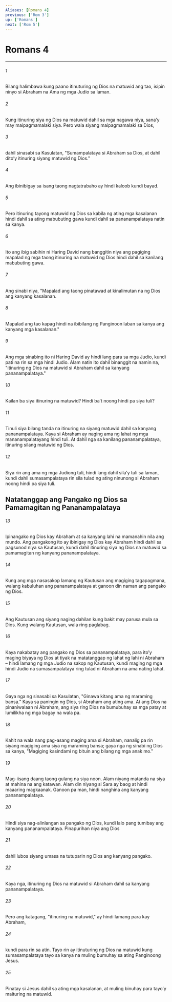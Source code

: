 ```yaml
---
Aliases: [Romans 4]
previous: ['Rom 3']
up: ['Romans']
next: ['Rom 5']
---
```

# Romans 4

***






















###### 1 










Bilang halimbawa kung paano itinuturing ng Dios na matuwid ang tao, isipin ninyo si Abraham na Ama ng mga Judio sa laman. 





















###### 2 










Kung itinuring siya ng Dios na matuwid dahil sa mga nagawa niya, sanaʼy may maipagmamalaki siya. Pero wala siyang maipagmamalaki sa Dios, 





















###### 3 










dahil sinasabi sa Kasulatan, "Sumampalataya si Abraham sa Dios, at dahil ditoʼy itinuring siyang matuwid ng Dios." 





















###### 4 










Ang ibinibigay sa isang taong nagtatrabaho ay hindi kaloob kundi bayad. 





















###### 5 










Pero itinuring tayong matuwid ng Dios sa kabila ng ating mga kasalanan hindi dahil sa ating mabubuting gawa kundi dahil sa pananampalataya natin sa kanya. 





















###### 6 










Ito ang ibig sabihin ni Haring David nang banggitin niya ang pagiging mapalad ng mga taong itinuring na matuwid ng Dios hindi dahil sa kanilang mabubuting gawa. 





















###### 7 










Ang sinabi niya, "Mapalad ang taong pinatawad at kinalimutan na ng Dios ang kanyang kasalanan. 





















###### 8 










Mapalad ang tao kapag hindi na ibibilang ng Panginoon laban sa kanya ang kanyang mga kasalanan." 





















###### 9 










Ang mga sinabing ito ni Haring David ay hindi lang para sa mga Judio, kundi pati na rin sa mga hindi Judio. Alam natin ito dahil binanggit na namin na, "itinuring ng Dios na matuwid si Abraham dahil sa kanyang pananampalataya." 





















###### 10 










Kailan ba siya itinuring na matuwid? Hindi baʼt noong hindi pa siya tuli? 





















###### 11 










Tinuli siya bilang tanda na itinuring na siyang matuwid dahil sa kanyang pananampalataya. Kaya si Abraham ay naging ama ng lahat ng mga mananampalatayang hindi tuli. At dahil nga sa kanilang pananampalataya, itinuring silang matuwid ng Dios. 





















###### 12 










Siya rin ang ama ng mga Judiong tuli, hindi lang dahil silaʼy tuli sa laman, kundi dahil sumasampalataya rin sila tulad ng ating ninunong si Abraham noong hindi pa siya tuli.

## Natatanggap ang Pangako ng Dios sa Pamamagitan ng Pananampalataya 





















###### 13 










Ipinangako ng Dios kay Abraham at sa kanyang lahi na mamanahin nila ang mundo. Ang pangakong ito ay ibinigay ng Dios kay Abraham hindi dahil sa pagsunod niya sa Kautusan, kundi dahil itinuring siya ng Dios na matuwid sa pamamagitan ng kanyang pananampalataya. 





















###### 14 










Kung ang mga nasasakop lamang ng Kautusan ang magiging tagapagmana, walang kabuluhan ang pananampalataya at ganoon din naman ang pangako ng Dios. 





















###### 15 










Ang Kautusan ang siyang naging dahilan kung bakit may parusa mula sa Dios. Kung walang Kautusan, wala ring paglabag. 





















###### 16 










Kaya nakabatay ang pangako ng Dios sa pananampalataya, para itoʼy maging biyaya ng Dios at tiyak na matatanggap ng lahat ng lahi ni Abraham – hindi lamang ng mga Judio na sakop ng Kautusan, kundi maging ng mga hindi Judio na sumasampalataya ring tulad ni Abraham na ama nating lahat. 





















###### 17 










Gaya nga ng sinasabi sa Kasulatan, "Ginawa kitang ama ng maraming bansa." Kaya sa paningin ng Dios, si Abraham ang ating ama. At ang Dios na pinaniwalaan ni Abraham, ang siya ring Dios na bumubuhay sa mga patay at lumilikha ng mga bagay na wala pa. 





















###### 18 










Kahit na wala nang pag-asang maging ama si Abraham, nanalig pa rin siyang magiging ama siya ng maraming bansa; gaya nga ng sinabi ng Dios sa kanya, "Magiging kasindami ng bituin ang bilang ng mga anak mo." 





















###### 19 










Mag-iisang daang taong gulang na siya noon. Alam niyang matanda na siya at mahina na ang katawan. Alam din niyang si Sara ay baog at hindi maaaring magkaanak. Ganoon pa man, hindi nanghina ang kanyang pananampalataya. 





















###### 20 










Hindi siya nag-alinlangan sa pangako ng Dios, kundi lalo pang tumibay ang kanyang pananampalataya. Pinapurihan niya ang Dios 





















###### 21 










dahil lubos siyang umasa na tutuparin ng Dios ang kanyang pangako. 





















###### 22 










Kaya nga, itinuring ng Dios na matuwid si Abraham dahil sa kanyang pananampalataya. 





















###### 23 










Pero ang katagang, "itinuring na matuwid," ay hindi lamang para kay Abraham, 





















###### 24 










kundi para rin sa atin. Tayo rin ay itinuturing ng Dios na matuwid kung sumasampalataya tayo sa kanya na muling bumuhay sa ating Panginoong Jesus. 





















###### 25 










Pinatay si Jesus dahil sa ating mga kasalanan, at muling binuhay para tayoʼy maituring na matuwid.
